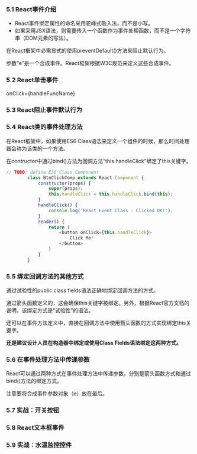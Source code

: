 ### 5.1 React事件介绍

- React事件绑定属性的命名采用驼峰式吸入法，而不是小写。
- 如果采用JSX语法，则需要传入一个函数作为事件处理函数，而不是一个字符串（DOM元素的写法）。

在React框架中必需显式的使用preventDefault()方法来阻止默认行为。

参数“e”是一个合成事件。React框架根据W3C规范来定义这些合成事件。

### 5.2 React单击事件

onClick={handleFuncName}

### 5.3 React阻止事件默认行为

### 5.4 React类的事件处理方法

在React框架中，如果使用ES6 Class语法来定义一个组件的时候，那么时间处理器会称为该类的一个方法。

在contructor中通过bind()方法为回调方法“this.handleClick”绑定了this关键字。

```javascript
// TODO: define ES6 Class Component
        class BtnClickComp extends React.Component {
            constructor(props) {
                super(props);
                this.handleClick = this.handleClick.bind(this);
            }
            handleClick() {
                console.log('React Event Class - Clicked OK!');
            }
            render() {
                return (
                    <button onClick={this.handleClick}>
                        Click Me!
                    </button>
                )
            }
        }
```

### 5.5 绑定回调方法的其他方式

通过试验性的public class fields语法正确地绑定回调方法的方式。

通过箭头函数定义的，这会确保this关键字被绑定。另外，根据React官方文档的说明，该绑定方式是“试验性”的语法。

还可以在事件方法定义中，直接在回调方法中使用箭头函数的方式实现绑定this关键字。

**还是建议设计人员在构造器中绑定或使用Class Fields语法绑定这两种方式。**

### 5.6 在事件处理方法中传递参数

React可以通过两种方式在事件处理方法中传递参数，分别是箭头函数方式和通过bind()方法的绑定方式。

注意要将合成事件参数对象（e）放在最后。

### 5.7 实战：开关按钮

### 5.8 React文本框事件

### 5.9 实战：水温监控控件


